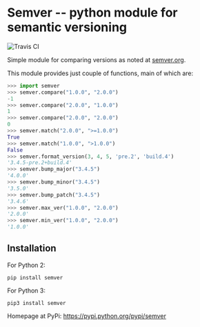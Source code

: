 Semver -- python module for semantic versioning
===============================================

![Travis CI](https://travis-ci.org/k-bx/python-semver.svg?branch=master)

Simple module for comparing versions as noted at [semver.org](http://semver.org/).

This module provides just couple of functions, main of which are:

```python
>>> import semver
>>> semver.compare("1.0.0", "2.0.0")
-1
>>> semver.compare("2.0.0", "1.0.0")
1
>>> semver.compare("2.0.0", "2.0.0")
0
>>> semver.match("2.0.0", ">=1.0.0")
True
>>> semver.match("1.0.0", ">1.0.0")
False
>>> semver.format_version(3, 4, 5, 'pre.2', 'build.4')
'3.4.5-pre.2+build.4'
>>> semver.bump_major("3.4.5")
'4.0.0'
>>> semver.bump_minor("3.4.5")
'3.5.0'
>>> semver.bump_patch("3.4.5")
'3.4.6'
>>> semver.max_ver("1.0.0", "2.0.0")
'2.0.0'
>>> semver.min_ver("1.0.0", "2.0.0")
'1.0.0'
```

Installation
------------

For Python 2:

```
pip install semver
```

For Python 3:

```
pip3 install semver
```

Homepage at PyPi: https://pypi.python.org/pypi/semver
